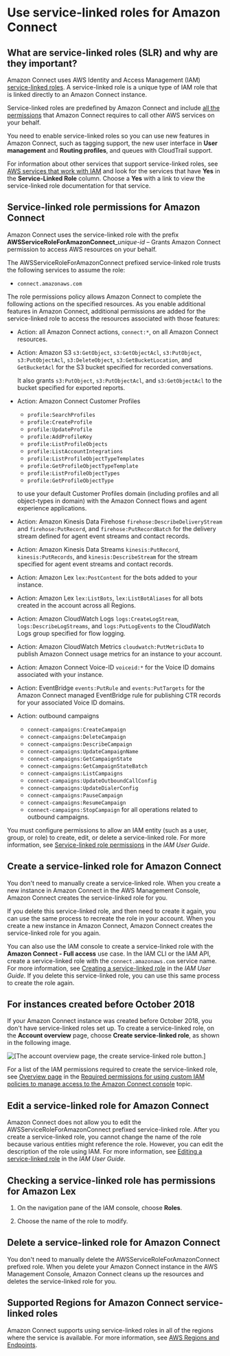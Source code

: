 # Use service\-linked roles for Amazon Connect<a name="connect-slr"></a>

## What are service\-linked roles \(SLR\) and why are they important?<a name="what-is-slr"></a>

Amazon Connect uses AWS Identity and Access Management \(IAM\) [service\-linked roles](https://docs.aws.amazon.com/IAM/latest/UserGuide/id_roles_terms-and-concepts.html#iam-term-service-linked-role)\. A service\-linked role is a unique type of IAM role that is linked directly to an Amazon Connect instance\. 

Service\-linked roles are predefined by Amazon Connect and include [all the permissions](#slr-permissions) that Amazon Connect requires to call other AWS services on your behalf\.

You need to enable service\-linked roles so you can use new features in Amazon Connect, such as tagging support, the new user interface in **User management** and **Routing profiles**, and queues with CloudTrail support\.

For information about other services that support service\-linked roles, see [AWS services that work with IAM](https://docs.aws.amazon.com/IAM/latest/UserGuide/reference_aws-services-that-work-with-iam.html) and look for the services that have **Yes** in the **Service\-Linked Role** column\. Choose a **Yes** with a link to view the service\-linked role documentation for that service\.

## Service\-linked role permissions for Amazon Connect<a name="slr-permissions"></a>

Amazon Connect uses the service\-linked role with the prefix **AWSServiceRoleForAmazonConnect**\_*unique\-id* – Grants Amazon Connect permission to access AWS resources on your behalf\.

The AWSServiceRoleForAmazonConnect prefixed service\-linked role trusts the following services to assume the role:
+ `connect.amazonaws.com`

The role permissions policy allows Amazon Connect to complete the following actions on the specified resources\. As you enable additional features in Amazon Connect, additional permissions are added for the service\-linked role to access the resources associated with those features:
+ Action: all Amazon Connect actions, `connect:*`, on all Amazon Connect resources\.
+ Action: Amazon S3 `s3:GetObject`, `s3:GetObjectAcl`, `s3:PutObject`, `s3:PutObjectAcl`, `s3:DeleteObject`, `s3:GetBucketLocation`, and `GetBucketAcl` for the S3 bucket specified for recorded conversations\.

  It also grants `s3:PutObject`, `s3:PutObjectAcl`, and `s3:GetObjectAcl` to the bucket specified for exported reports\.
+ Action: Amazon Connect Customer Profiles 
  + `profile:SearchProfiles`
  + `profile:CreateProfile`
  + `profile:UpdateProfile`
  + `profile:AddProfileKey`
  + `profile:ListProfileObjects`
  + `profile:ListAccountIntegrations` 
  + `profile:ListProfileObjectTypeTemplates`
  + `profile:GetProfileObjectTypeTemplate`
  + `profile:ListProfileObjectTypes`
  + `profile:GetProfileObjectType`

  to use your default Customer Profiles domain \(including profiles and all object\-types in domain\) with the Amazon Connect flows and agent experience applications\.
+ Action: Amazon Kinesis Data Firehose `firehose:DescribeDeliveryStream` and `firehose:PutRecord`, and `firehose:PutRecordBatch` for the delivery stream defined for agent event streams and contact records\.
+ Action: Amazon Kinesis Data Streams `kinesis:PutRecord`, `kinesis:PutRecords`, and `kinesis:DescribeStream` for the stream specified for agent event streams and contact records\.
+ Action: Amazon Lex `lex:PostContent` for the bots added to your instance\.
+ Action: Amazon Lex `lex:ListBots`, `lex:ListBotAliases` for all bots created in the account across all Regions\.
+ Action: Amazon CloudWatch Logs `logs:CreateLogStream`, `logs:DescribeLogStreams`, and `logs:PutLogEvents` to the CloudWatch Logs group specified for flow logging\.
+ Action: Amazon CloudWatch Metrics `cloudwatch:PutMetricData` to publish Amazon Connect usage metrics for an instance to your account\.
+ Action: Amazon Connect Voice\-ID `voiceid:*` for the Voice ID domains associated with your instance\.
+ Action: EventBridge `events:PutRule` and `events:PutTargets` for the Amazon Connect managed EventBridge rule for publishing CTR records for your associated Voice ID domains\.
+ Action: outbound campaigns
  + `connect-campaigns:CreateCampaign`
  + `connect-campaigns:DeleteCampaign`
  +  `connect-campaigns:DescribeCampaign`
  + `connect-campaigns:UpdateCampaignName`
  + `connect-campaigns:GetCampaignState`
  +  `connect-campaigns:GetCampaignStateBatch`
  + `connect-campaigns:ListCampaigns`
  + `connect-campaigns:UpdateOutboundCallConfig`
  +  `connect-campaigns:UpdateDialerConfig`
  +  `connect-campaigns:PauseCampaign`
  + `connect-campaigns:ResumeCampaign`
  + `connect-campaigns:StopCampaign` for all operations related to outbound campaigns\.

You must configure permissions to allow an IAM entity \(such as a user, group, or role\) to create, edit, or delete a service\-linked role\. For more information, see [Service\-linked role permissions](https://docs.aws.amazon.com/IAM/latest/UserGuide/using-service-linked-roles.html#service-linked-role-permissions) in the *IAM User Guide*\.

## Create a service\-linked role for Amazon Connect<a name="create-slr"></a>

You don't need to manually create a service\-linked role\. When you create a new instance in Amazon Connect in the AWS Management Console, Amazon Connect creates the service\-linked role for you\.

If you delete this service\-linked role, and then need to create it again, you can use the same process to recreate the role in your account\. When you create a new instance in Amazon Connect, Amazon Connect creates the service\-linked role for you again\. 

You can also use the IAM console to create a service\-linked role with the **Amazon Connect \- Full access** use case\. In the IAM CLI or the IAM API, create a service\-linked role with the `connect.amazonaws.com` service name\. For more information, see [Creating a service\-linked role](https://docs.aws.amazon.com/IAM/latest/UserGuide/using-service-linked-roles.html#create-service-linked-role) in the *IAM User Guide*\. If you delete this service\-linked role, you can use this same process to create the role again\.

## For instances created before October 2018<a name="migrate-slr"></a>

If your Amazon Connect instance was created before October 2018, you don't have service\-linked roles set up\. To create a service\-linked role, on the **Account overview** page, choose **Create service\-linked role**, as shown in the following image\.

![\[The account overview page, the create service-linked role button.\]](http://docs.aws.amazon.com/connect/latest/adminguide/images/slr-create-slr.png)

For a list of the IAM permissions required to create the service\-linked role, see [Overview page](security-iam-amazon-connect-permissions.md#overview-page) in the [Required permissions for using custom IAM policies to manage access to the Amazon Connect console](security-iam-amazon-connect-permissions.md) topic\.

## Edit a service\-linked role for Amazon Connect<a name="edit-slr"></a>

Amazon Connect does not allow you to edit the AWSServiceRoleForAmazonConnect prefixed service\-linked role\. After you create a service\-linked role, you cannot change the name of the role because various entities might reference the role\. However, you can edit the description of the role using IAM\. For more information, see [Editing a service\-linked role](https://docs.aws.amazon.com/IAM/latest/UserGuide/using-service-linked-roles.html#edit-service-linked-role) in the *IAM User Guide*\.

## Checking a service\-linked role has permissions for Amazon Lex<a name="check-slr"></a>

1. On the navigation pane of the IAM console, choose **Roles**\.

1. Choose the name of the role to modify\.

## Delete a service\-linked role for Amazon Connect<a name="delete-slr"></a>

You don't need to manually delete the AWSServiceRoleForAmazonConnect prefixed role\. When you delete your Amazon Connect instance in the AWS Management Console,  Amazon Connect cleans up the resources and deletes the service\-linked role for you\.

## Supported Regions for Amazon Connect service\-linked roles<a name="slr-regions"></a>

Amazon Connect supports using service\-linked roles in all of the regions where the service is available\. For more information, see [AWS Regions and Endpoints](https://docs.aws.amazon.com/general/latest/gr/rande.html#connect_region)\.